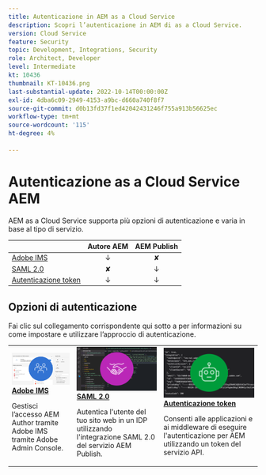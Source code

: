 ```yaml
---
title: Autenticazione in AEM as a Cloud Service
description: Scopri l’autenticazione in AEM di as a Cloud Service.
version: Cloud Service
feature: Security
topic: Development, Integrations, Security
role: Architect, Developer
level: Intermediate
kt: 10436
thumbnail: KT-10436.png
last-substantial-update: 2022-10-14T00:00:00Z
exl-id: 4dba6c09-2949-4153-a9bc-d660a740f8f7
source-git-commit: d0b13fd37f1ed42042431246f755a913b56625ec
workflow-type: tm+mt
source-wordcount: '115'
ht-degree: 4%

---
```


# Autenticazione as a Cloud Service AEM

AEM as a Cloud Service supporta più opzioni di autenticazione e varia in base al tipo di servizio.

|  | Autore AEM | AEM Publish |
|-----------------------|:----------:|:-----------:|
| [Adobe IMS](../accessing/overview.md) | ↓ | ✘ |
| [SAML 2.0](./saml-2-0.md) | ✘ | ↓ |
| [Autenticazione token](../../headless-tutorial/authentication/overview.md) | ↓ | ↓ |

## Opzioni di autenticazione

Fai clic sul collegamento corrispondente qui sotto a per informazioni su come impostare e utilizzare l’approccio di autenticazione.

<table>
  <tr>
   <td>
      <a  href="../accessing/overview.md"><img alt="Adobe IMS" src="./assets/card--adobe-ims.png"/></a>
      <div><strong><a href="../accessing/overview.md">Adobe IMS</a></strong></div>
      <p>
          Gestisci l’accesso AEM Author tramite Adobe IMS tramite Adobe Admin Console.
      </p>
    </td>   
   <td>
      <a  href="./saml-2-0.md"><img alt="SAML 2.0" src="./assets/card--saml-2-0.png"/></a>
      <div><strong><a href="./saml-2-0.md">SAML 2.0</a></strong></div>
      <p>
        Autentica l'utente del tuo sito web in un IDP utilizzando l'integrazione SAML 2.0 del servizio AEM Publish.
      </p>
    </td>   
   <td>
      <a  href="../../headless-tutorial/authentication/overview.md"><img alt="Token" src="./assets/card--token.png"/></a>
      <div><strong><a href="../../headless-tutorial/authentication/overview.md">Autenticazione token</a></strong></div>
      <p>
        Consenti alle applicazioni e ai middleware di eseguire l'autenticazione per AEM utilizzando un token del servizio API.
      </p>
    </td>   
  </tr>
</table>

